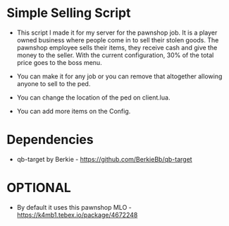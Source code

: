 # Simple Selling Script

* This script I made it for my server for the pawnshop job. It is a player owned business where people come in to sell their stolen goods. The pawnshop employee sells their items, they receive cash and give the money to the seller. With the current configuration, 30% of the total price goes to the boss menu. 

* You can make it for any job or you can remove that altogether allowing anyone to sell to the ped.

* You can change the location of the ped on client.lua.

* You can add more items on the Config.

# Dependencies
* qb-target by Berkie - https://github.com/BerkieBb/qb-target

# OPTIONAL

* By default it uses this pawnshop MLO - https://k4mb1.tebex.io/package/4672248

